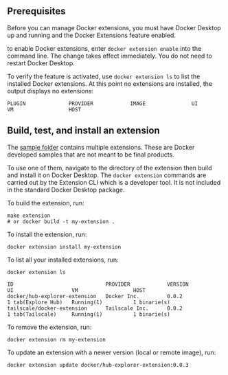 ## Prerequisites
Before you can manage Docker extensions, you must have Docker Desktop up and running and the Docker Extensions feature enabled.

to enable Docker extensions, enter `docker extension enable` into the command line. The change takes effect immediately. You do not need to restart Docker Desktop.

To verify the feature is activated, use `docker extension ls` to list the installed Docker extensions. 
At this point no extensions are installed, the output displays no extensions:

```console
PLUGIN              PROVIDER            IMAGE               UI                  VM                  HOST
```

## Build, test, and install an extension

The [sample folder](https://github.com/docker/extensions-sdk/tree/main/samples) contains multiple extensions.
These are Docker developed samples that are not meant to be final products.

To use one of them, navigate to the directory of the extension then build and install it on Docker Desktop.
The `docker extension` commands are carried out by the Extension CLI which is a developer tool. It is not included in the standard Docker Desktop package.

To build the extension, run:

```console
make extension
# or docker build -t my-extension .
```

To install the extension, run:

```console
docker extension install my-extension
```

To list all your installed extensions, run:

```console
docker extension ls

ID                              PROVIDER            VERSION             UI                   VM                  HOST
docker/hub-explorer-extension   Docker Inc.         0.0.2               1 tab(Explore Hub)   Running(1)          1 binarie(s)
tailscale/docker-extension      Tailscale Inc.      0.0.2               1 tab(Tailscale)     Running(1)          1 binarie(s)
```

To remove the extension, run:

```console
docker extension rm my-extension
```

To update an extension with a newer version (local or remote image), run:

```console
docker extension update docker/hub-explorer-extension:0.0.3
```
